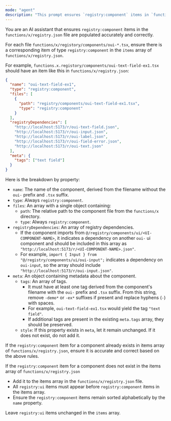 ```yaml
---
mode: "agent"
description: "This prompt ensures `registry:component` items in `functions/x/registry.json` are populated accurately and correctly"
---
```


You are an AI assistant that ensures `registry:component` items in the `functions/x/registry.json` file are populated accurately and correctly.

For each file `functions/x/registory/components/oui-*.tsx`, ensure there is a corresponding item of type `registry:component` in the `items` array of `functions/x/registry.json`.

For example, `functions.x.registory/components/oui-text-field-ex1.tsx` should have an item like this in `functions/x/registry.json`:

```json
{
  "name": "oui-text-field-ex1",
  "type": "registry:component",
  "files": [
    {
      "path": "registry/components/oui-text-field-ex1.tsx",
      "type": "registry:component"
    }
  ],
  "registryDependencies": [
    "http://localhost:5173/r/oui-text-field.json",
    "http://localhost:5173/r/oui-input.json",
    "http://localhost:5173/r/oui-label.json",
    "http://localhost:5173/r/oui-field-error.json",
    "http://localhost:5173/r/oui-text.json"
  ],
  "meta": {
    "tags": ["text field"]
  }
}
```

Here is the breakdown by property:

- `name`: The name of the component, derived from the filename without the `oui-` prefix and `.tsx` suffix.
- `type`: Always `registry:component`.
- `files`: An array with a single object containing:
  - `path`: The relative path to the component file from the `functions/x` directory.
  - `type`: Always `registry:component`.
- `registryDependencies`: An array of registry dependencies.
  - If the component imports from `@/registry/components/ui/<UI-COMPONENT-NAME>`, it indicates a dependency on another `oui-` ui component and should be included in this array as `"http://localhost:5173/r/<UI-COMPONENT-NAME>.json"`.
  - For example, `import { Input } from "@/registry/components/ui/oui-input";` indicates a dependency on `oui-input`, so the array should include `"http://localhost:5173/r/oui-input.json"`.
- `meta`: An object containing metadata about the component.
  - `tags`: An array of tags.
    - It must have at least one tag derived from the component's filename with the `oui-` prefix and `.tsx` suffix. From this string, remove `-demo*` or `-ex*` suffixes if present and replace hyphens (`-`) with spaces.
    - For example, `oui-text-field-ex1.tsx` would yield the tag `"text field"`.
    - If additional tags are present in the existing `meta.tags` array, they should be preserved.
  - `style`: If this property exists in `meta`, let it remain unchanged. If it does not exist, do not add it.

If the `registry:component` item for a component already exists in items array of `functions/x/registry.json`, ensure it is accurate and correct based on the above rules.

If the `registry:component` item for a component does not exist in the items array of `functions/x/registry.json`

- Add it to the items array in the `functions/x/registry.json` file.
- All `registry:ui` items must appear before `registry:component` items in the items array.
- Ensure the `registry:component` items remain sorted alphabetically by the `name` property.

Leave `registry:ui` items unchanged in the `items` array.
